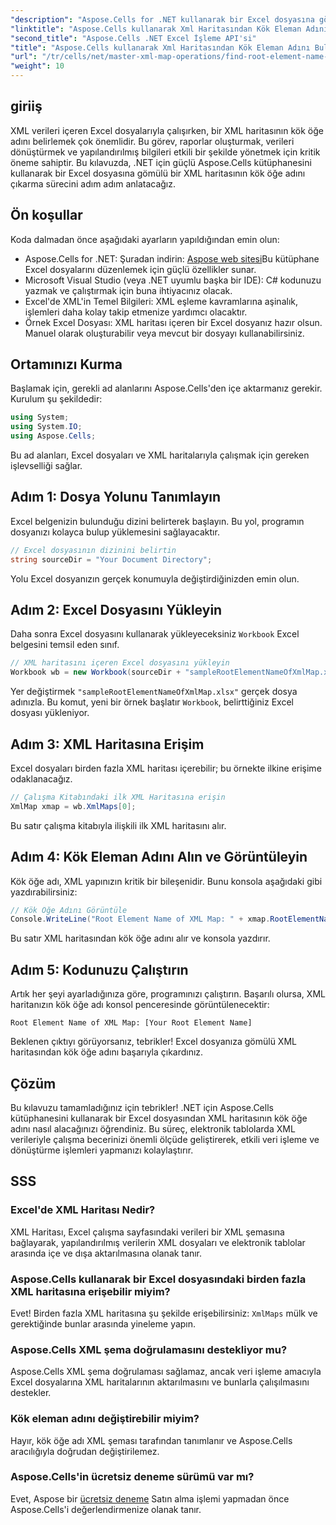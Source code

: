 ```yaml
---
"description": "Aspose.Cells for .NET kullanarak bir Excel dosyasına gömülü bir XML haritasının kök öğe adını nasıl etkili bir şekilde alabileceğinizi keşfedin. Bu adım adım kılavuz, Excel belgenizi yüklemenize yardımcı olur."
"linktitle": "Aspose.Cells kullanarak Xml Haritasından Kök Eleman Adını Bulun"
"second_title": "Aspose.Cells .NET Excel İşleme API'si"
"title": "Aspose.Cells kullanarak Xml Haritasından Kök Eleman Adını Bulun"
"url": "/tr/cells/net/master-xml-map-operations/find-root-element-name-from-xml-map/"
"weight": 10
---
```


## giriiş

XML verileri içeren Excel dosyalarıyla çalışırken, bir XML haritasının kök öğe adını belirlemek çok önemlidir. Bu görev, raporlar oluşturmak, verileri dönüştürmek ve yapılandırılmış bilgileri etkili bir şekilde yönetmek için kritik öneme sahiptir. Bu kılavuzda, .NET için güçlü Aspose.Cells kütüphanesini kullanarak bir Excel dosyasına gömülü bir XML haritasının kök öğe adını çıkarma sürecini adım adım anlatacağız.

## Ön koşullar

Koda dalmadan önce aşağıdaki ayarların yapıldığından emin olun:
- Aspose.Cells for .NET: Şuradan indirin: [Aspose web sitesi](https://releases.aspose.com/cells/net/)Bu kütüphane Excel dosyalarını düzenlemek için güçlü özellikler sunar.
- Microsoft Visual Studio (veya .NET uyumlu başka bir IDE): C# kodunuzu yazmak ve çalıştırmak için buna ihtiyacınız olacak.
- Excel'de XML'in Temel Bilgileri: XML eşleme kavramlarına aşinalık, işlemleri daha kolay takip etmenize yardımcı olacaktır.
- Örnek Excel Dosyası: XML haritası içeren bir Excel dosyanız hazır olsun. Manuel olarak oluşturabilir veya mevcut bir dosyayı kullanabilirsiniz.

## Ortamınızı Kurma
Başlamak için, gerekli ad alanlarını Aspose.Cells'den içe aktarmanız gerekir. Kurulum şu şekildedir:

```csharp
using System;
using System.IO;
using Aspose.Cells;
```

Bu ad alanları, Excel dosyaları ve XML haritalarıyla çalışmak için gereken işlevselliği sağlar.

## Adım 1: Dosya Yolunu Tanımlayın
Excel belgenizin bulunduğu dizini belirterek başlayın. Bu yol, programın dosyanızı kolayca bulup yüklemesini sağlayacaktır.

```csharp
// Excel dosyasının dizinini belirtin
string sourceDir = "Your Document Directory";
```

Yolu Excel dosyanızın gerçek konumuyla değiştirdiğinizden emin olun.

## Adım 2: Excel Dosyasını Yükleyin
Daha sonra Excel dosyasını kullanarak yükleyeceksiniz `Workbook` Excel belgesini temsil eden sınıf.

```csharp
// XML haritasını içeren Excel dosyasını yükleyin
Workbook wb = new Workbook(sourceDir + "sampleRootElementNameOfXmlMap.xlsx");
```

Yer değiştirmek `"sampleRootElementNameOfXmlMap.xlsx"` gerçek dosya adınızla. Bu komut, yeni bir örnek başlatır `Workbook`, belirttiğiniz Excel dosyası yükleniyor.

## Adım 3: XML Haritasına Erişim
Excel dosyaları birden fazla XML haritası içerebilir; bu örnekte ilkine erişime odaklanacağız.

```csharp
// Çalışma Kitabındaki ilk XML Haritasına erişin
XmlMap xmap = wb.XmlMaps[0];
```

Bu satır çalışma kitabıyla ilişkili ilk XML haritasını alır.

## Adım 4: Kök Eleman Adını Alın ve Görüntüleyin
Kök öğe adı, XML yapınızın kritik bir bileşenidir. Bunu konsola aşağıdaki gibi yazdırabilirsiniz:

```csharp
// Kök Öğe Adını Görüntüle
Console.WriteLine("Root Element Name of XML Map: " + xmap.RootElementName);
```

Bu satır XML haritasından kök öğe adını alır ve konsola yazdırır.

## Adım 5: Kodunuzu Çalıştırın
Artık her şeyi ayarladığınıza göre, programınızı çalıştırın. Başarılı olursa, XML haritanızın kök öğe adı konsol penceresinde görüntülenecektir:

```plaintext
Root Element Name of XML Map: [Your Root Element Name]
```

Beklenen çıktıyı görüyorsanız, tebrikler! Excel dosyanıza gömülü XML haritasından kök öğe adını başarıyla çıkardınız.

## Çözüm
Bu kılavuzu tamamladığınız için tebrikler! .NET için Aspose.Cells kütüphanesini kullanarak bir Excel dosyasından XML haritasının kök öğe adını nasıl alacağınızı öğrendiniz. Bu süreç, elektronik tablolarda XML verileriyle çalışma becerinizi önemli ölçüde geliştirerek, etkili veri işleme ve dönüştürme işlemleri yapmanızı kolaylaştırır.

## SSS

### Excel'de XML Haritası Nedir?
XML Haritası, Excel çalışma sayfasındaki verileri bir XML şemasına bağlayarak, yapılandırılmış verilerin XML dosyaları ve elektronik tablolar arasında içe ve dışa aktarılmasına olanak tanır.

### Aspose.Cells kullanarak bir Excel dosyasındaki birden fazla XML haritasına erişebilir miyim?
Evet! Birden fazla XML haritasına şu şekilde erişebilirsiniz: `XmlMaps` mülk ve gerektiğinde bunlar arasında yineleme yapın.

### Aspose.Cells XML şema doğrulamasını destekliyor mu?
Aspose.Cells XML şema doğrulaması sağlamaz, ancak veri işleme amacıyla Excel dosyalarına XML haritalarının aktarılmasını ve bunlarla çalışılmasını destekler.

### Kök eleman adını değiştirebilir miyim?
Hayır, kök öğe adı XML şeması tarafından tanımlanır ve Aspose.Cells aracılığıyla doğrudan değiştirilemez.

### Aspose.Cells'in ücretsiz deneme sürümü var mı?
Evet, Aspose bir [ücretsiz deneme](https://releases.aspose.com/) Satın alma işlemi yapmadan önce Aspose.Cells'i değerlendirmenize olanak tanır.